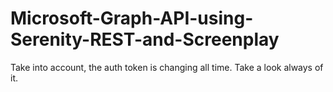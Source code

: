 # Microsoft-Graph-API-using-Serenity-REST-and-Screenplay
Take into account, the auth token is changing all time.
Take a look always of it.
